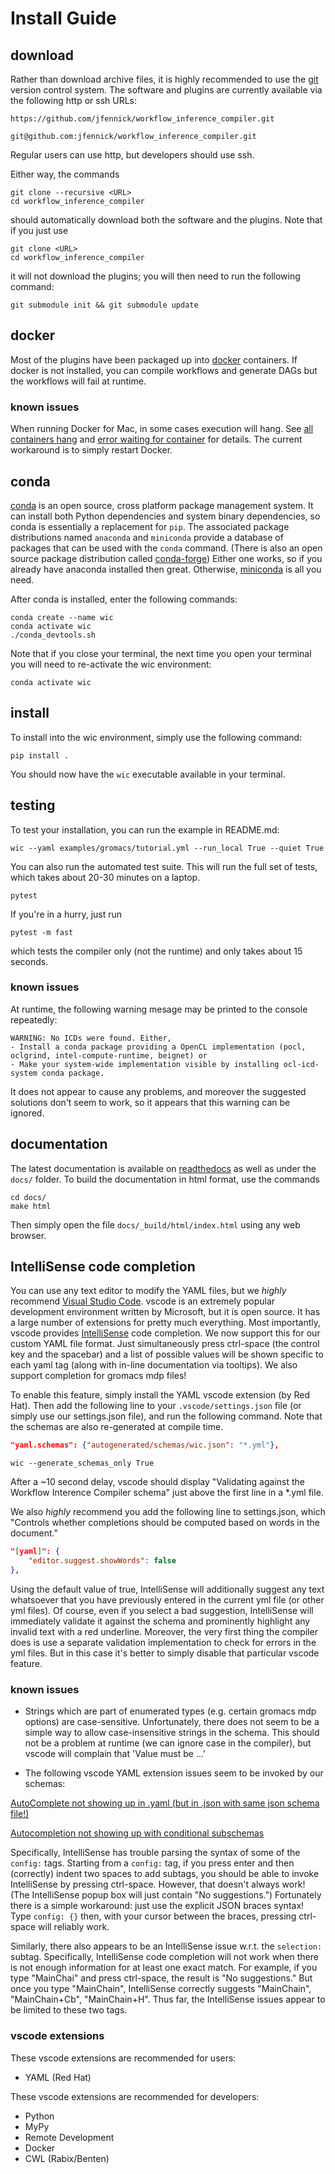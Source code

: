 # Install Guide

## download

Rather than download archive files, it is highly recommended to use the [git](https://git-scm.com) version control system. The software and plugins are currently available via the following http or ssh URLs:

```
https://github.com/jfennick/workflow_inference_compiler.git
```
```
git@github.com:jfennick/workflow_inference_compiler.git
```

Regular users can use http, but developers should use ssh.

Either way, the commands

```shell
git clone --recursive <URL>
cd workflow_inference_compiler
```

should automatically download both the software and the plugins. Note that if you just use

```shell
git clone <URL>
cd workflow_inference_compiler
```
it will not download the plugins; you will then need to run the following command:

```
git submodule init && git submodule update
```

## docker

Most of the plugins have been packaged up into [docker](https://www.docker.com) containers. If docker is not installed, you can compile workflows and generate DAGs but the workflows will fail at runtime.

### known issues

When running Docker for Mac, in some cases execution will hang. See [all containers hang](https://github.com/docker/for-mac/issues/5081) and [error waiting for container](https://github.com/docker/for-mac/issues/5139) for details. The current workaround is to simply restart Docker.

## conda

[conda](https://en.wikipedia.org/wiki/Conda_(package_manager)) is an open source, cross platform package management system. It can install both Python dependencies and system binary dependencies, so conda is essentially a replacement for `pip`. The associated package distributions named `anaconda` and `miniconda` provide a database of packages that can be used with the `conda` command. (There is also an open source package distribution called [conda-forge](https://conda-forge.org)) Either one works, so if you already have anaconda installed then great. Otherwise, [miniconda](https://docs.conda.io/en/latest/miniconda.html) is all you need.

After conda is installed, enter the following commands:

```
conda create --name wic
conda activate wic
./conda_devtools.sh
```

Note that if you close your terminal, the next time you open your terminal you will need to re-activate the wic environment:

```
conda activate wic
```

## install

To install into the wic environment, simply use the following command:

```
pip install .
```

You should now have the `wic` executable available in your terminal.

## testing

To test your installation, you can run the example in README.md:

```
wic --yaml examples/gromacs/tutorial.yml --run_local True --quiet True
```

You can also run the automated test suite. This will run the full set of tests, which takes about 20-30 minutes on a laptop.

```
pytest
```

If you're in a hurry, just run

```
pytest -m fast
```

which tests the compiler only (not the runtime) and only takes about 15 seconds.

### known issues

At runtime, the following warning mesage may be printed to the console repeatedly:

```
WARNING: No ICDs were found. Either,
- Install a conda package providing a OpenCL implementation (pocl, oclgrind, intel-compute-runtime, beignet) or 
- Make your system-wide implementation visible by installing ocl-icd-system conda package.
```

It does not appear to cause any problems, and moreover the suggested solutions don't seem to work, so it appears that this warning can be ignored.

## documentation

The latest documentation is available on [readthedocs](https://workflow-inference-compiler.readthedocs.io/en/latest/) as well as under the `docs/` folder. To build the documentation in html format, use the commands

```
cd docs/
make html
```

Then simply open the file `docs/_build/html/index.html` using any web browser.

## IntelliSense code completion

You can use any text editor to modify the YAML files, but we *highly* recommend [Visual Studio Code](https://code.visualstudio.com). vscode is an extremely popular development environment written by Microsoft, but it is open source. It has a large number of extensions for pretty much everything. Most importantly, vscode provides [IntelliSense](https://code.visualstudio.com/docs/editor/intellisense) code completion. We now support this for our custom YAML file format. Just simultaneously press ctrl-space (the control key and the spacebar) and a list of possible values will be shown specific to each yaml tag (along with in-line documentation via tooltips). We also support completion for gromacs mdp files!

To enable this feature, simply install the YAML vscode extension (by Red Hat). Then add the following line to your `.vscode/settings.json` file (or simply use our settings.json file), and run the following command. Note that the schemas are also re-generated at compile time.

```json
"yaml.schemas": {"autogenerated/schemas/wic.json": "*.yml"},
```

```
wic --generate_schemas_only True
```

After a ~10 second delay, vscode should display "Validating against the Workflow Interence Compiler schema" just above the first line in a \*.yml file.

We also *highly* recommend you add the following line to settings.json, which "Controls whether completions should be computed based on words in the document."

```json
"[yaml]": {
    "editor.suggest.showWords": false
},
```

Using the default value of true, IntelliSense will additionally suggest any text whatsoever that you have previously entered in the current yml file (or other yml files). Of course, even if you select a bad suggestion, IntelliSense will immediately validate it against the schema and prominently highlight any invalid text with a red underline. Moreover, the very first thing the compiler does is use a separate validation implementation to check for errors in the yml files. But in this case it's better to simply disable that particular vscode feature.

### known issues

* Strings which are part of enumerated types (e.g. certain gromacs mdp options) are case-sensitive. Unfortunately, there does not seem to be a simple way to allow case-insensitive strings in the schema. This should not be a problem at runtime (we can ignore case in the compiler), but vscode will complain that 'Value must be ...'


* The following vscode YAML extension issues seem to be invoked by our schemas:

[AutoComplete not showing up in .yaml (but in .json with same json schema file!)](https://github.com/redhat-developer/vscode-yaml/issues/495)

[Autocompletion not showing up with conditional subschemas](https://github.com/redhat-developer/vscode-yaml/issues/222)

Specifically, IntelliSense has trouble parsing the syntax of some of the `config:` tags. Starting from a `config:` tag, if you press enter and then (correctly) indent two spaces to add subtags, you should be able to invoke IntelliSense by pressing ctrl-space. However, that doesn't always work! (The IntelliSense popup box will just contain "No suggestions.") Fortunately there is a simple workaround: just use the explicit JSON braces syntax! Type `config: {}` then, with your cursor between the braces, pressing ctrl-space will reliably work.

Similarly, there also appears to be an IntelliSense issue w.r.t. the `selection:` subtag. Specifically, IntelliSense code completion will not work when there is not enough information for at least one exact match. For example, if you type "MainChai" and press ctrl-space, the result is "No suggestions." But once you type "MainChain", IntelliSense correctly suggests "MainChain", "MainChain+Cb", "MainChain+H". Thus far, the IntelliSense issues appear to be limited to these two tags.

### vscode extensions

These vscode extensions are recommended for users:

* YAML (Red Hat)

These vscode extensions are recommended for developers:

* Python
* MyPy
* Remote Development
* Docker
* CWL (Rabix/Benten)